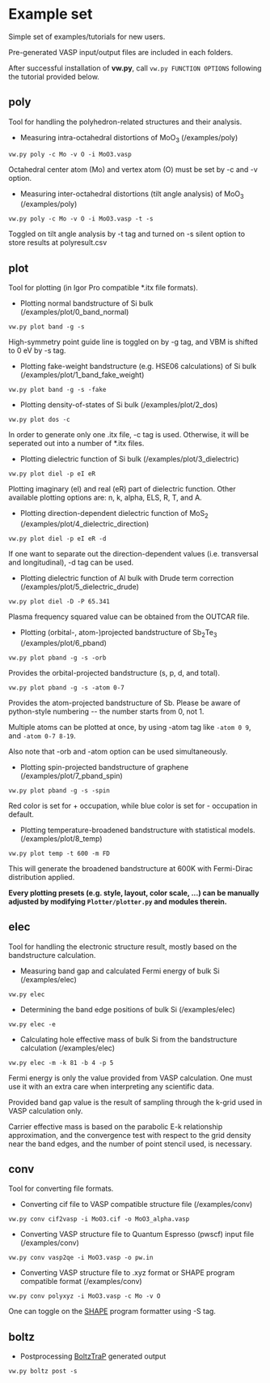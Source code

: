 Example set
========
Simple set of examples/tutorials for new users.

Pre-generated VASP input/output files are included in each folders.

After successful installation of **vw.py**, call `vw.py FUNCTION OPTIONS` following the tutorial provided below.


poly
----
Tool for handling the polyhedron-related structures and their analysis.

* Measuring intra-octahedral distortions of MoO<sub>3</sub> (/examples/poly)

`vw.py poly -c Mo -v O -i MoO3.vasp`

Octahedral center atom (Mo) and vertex atom (O) must be set by -c and -v option.

* Measuring inter-octahedral distortions (tilt angle analysis) of MoO<sub>3</sub> (/examples/poly)

`vw.py poly -c Mo -v O -i MoO3.vasp -t -s`

Toggled on tilt angle analysis by -t tag and turned on -s silent option to store results at polyresult.csv

plot
----
Tool for plotting (in Igor Pro compatible *.itx file formats).

* Plotting normal bandstructure of Si bulk (/examples/plot/0_band_normal)

`vw.py plot band -g -s`

High-symmetry point guide line is toggled on by -g tag, and VBM is shifted to 0 eV by -s tag.

* Plotting fake-weight bandstructure (e.g. HSE06 calculations) of Si bulk (/examples/plot/1_band_fake_weight)

`vw.py plot band -g -s -fake`

* Plotting density-of-states of Si bulk (/examples/plot/2_dos)

`vw.py plot dos -c`

In order to generate only one .itx file, -c tag is used. Otherwise, it will be seperated out into a number of *.itx files.

* Plotting dielectric function of Si bulk (/examples/plot/3_dielectric)

`vw.py plot diel -p eI eR`

Plotting imaginary (eI) and real (eR) part of dielectric function. Other available plotting options are: n, k, alpha, ELS, R, T, and A.

* Plotting direction-dependent dielectric function of MoS<sub>2</sub> (/examples/plot/4_dielectric_direction)

`vw.py plot diel -p eI eR -d`

If one want to separate out the direction-dependent values (i.e. transversal and longitudinal), -d tag can be used.

* Plotting dielectric function of Al bulk with Drude term correction (/examples/plot/5_dielectric_drude)

`vw.py plot diel -D -P 65.341`

Plasma frequency squared value can be obtained from the OUTCAR file. 

* Plotting (orbital-, atom-)projected bandstructure of Sb<sub>2</sub>Te<sub>3</sub> (/examples/plot/6_pband)

`vw.py plot pband -g -s -orb`

Provides the orbital-projected bandstructure (s, p, d, and total).

`vw.py plot pband -g -s -atom 0-7` 

Provides the atom-projected bandstructure of Sb. Please be aware of python-style numbering -- the number starts from 0, not 1.

Multiple atoms can be plotted at once, by using -atom tag like `-atom 0 9`, and `-atom 0-7 8-19`.

Also note that -orb and -atom option can be used simultaneously. 

* Plotting spin-projected bandstructure of graphene (/examples/plot/7_pband_spin)

`vw.py plot pband -g -s -spin`

Red color is set for + occupation, while blue color is set for - occupation in default.

* Plotting temperature-broadened bandstructure with statistical models. (/examples/plot/8_temp)

`vw.py plot temp -t 600 -m FD`

This will generate the broadened bandstructure at 600K with Fermi-Dirac distribution applied.

**Every plotting presets (e.g. style, layout, color scale, ...) can be manually adjusted by modifying `Plotter/plotter.py` and modules therein.**

elec
----
Tool for handling the electronic structure result, mostly based on the bandstructure calculation.

* Measuring band gap and calculated Fermi energy of bulk Si (/examples/elec)

`vw.py elec`

* Determining the band edge positions of bulk Si (/examples/elec)

`vw.py elec -e`

* Calculating hole effective mass of bulk Si from the bandstructure calculation (/examples/elec)

`vw.py elec -m -k 81 -b 4 -p 5`

Fermi energy is only the value provided from VASP calculation. One must use it with an extra care when interpreting any scientific data.

Provided band gap value is the result of sampling through the k-grid used in VASP calculation only. 

Carrier effective mass is based on the parabolic E-k relationship approximation, and the convergence test with respect to the grid density near the band edges, and the number of point stencil used, is necessary.

conv
----
Tool for converting file formats.

* Converting cif file to VASP compatible structure file (/examples/conv)

`vw.py conv cif2vasp -i MoO3.cif -o MoO3_alpha.vasp`

* Converting VASP structure file to Quantum Espresso (pwscf) input file (/examples/conv)

`vw.py conv vasp2qe -i MoO3.vasp -o pw.in`

* Converting VASP structure file to .xyz format or SHAPE program compatible format (/examples/conv)

`vw.py conv polyxyz -i MoO3.vasp -c Mo -v O`

One can toggle on the [SHAPE](http://www.ee.ub.edu) program formatter using -S tag.

boltz
-----

* Postprocessing [BoltzTraP](https://www.sciencedirect.com/science/article/pii/S0010465506001305) generated output

`vw.py boltz post -s`
